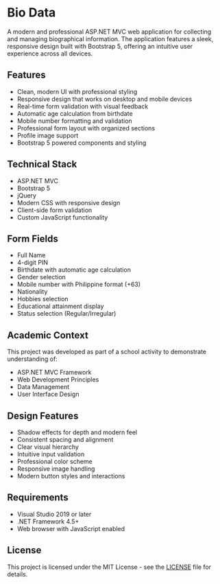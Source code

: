 # Bio Data

A modern and professional ASP.NET MVC web application for collecting and managing biographical information. The application features a sleek, responsive design built with Bootstrap 5, offering an intuitive user experience across all devices.

## Features

- Clean, modern UI with professional styling
- Responsive design that works on desktop and mobile devices
- Real-time form validation with visual feedback
- Automatic age calculation from birthdate
- Mobile number formatting and validation
- Professional form layout with organized sections
- Profile image support
- Bootstrap 5 powered components and styling

## Technical Stack

- ASP.NET MVC
- Bootstrap 5
- jQuery
- Modern CSS with responsive design
- Client-side form validation
- Custom JavaScript functionality

## Form Fields

- Full Name
- 4-digit PIN
- Birthdate with automatic age calculation
- Gender selection
- Mobile number with Philippine format (+63)
- Nationality
- Hobbies selection
- Educational attainment display
- Status selection (Regular/Irregular)

## Academic Context

This project was developed as part of a school activity to demonstrate understanding of:

- ASP.NET MVC Framework
- Web Development Principles
- Data Management
- User Interface Design

## Design Features

- Shadow effects for depth and modern feel
- Consistent spacing and alignment
- Clear visual hierarchy
- Intuitive input validation
- Professional color scheme
- Responsive image handling
- Modern button styles and interactions

## Requirements

- Visual Studio 2019 or later
- .NET Framework 4.5+
- Web browser with JavaScript enabled

## License

This project is licensed under the MIT License - see the [LICENSE](LICENSE.txt) file for details.

